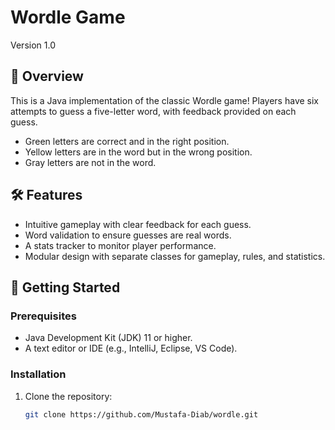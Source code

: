# Wordle Game  

Version 1.0

## 📖 Overview  

This is a Java implementation of the classic Wordle game! Players have six attempts to guess a five-letter word, with feedback provided on each guess.  
- Green letters are correct and in the right position.  
- Yellow letters are in the word but in the wrong position.  
- Gray letters are not in the word.  

## 🛠️ Features  

- Intuitive gameplay with clear feedback for each guess.  
- Word validation to ensure guesses are real words.  
- A stats tracker to monitor player performance.  
- Modular design with separate classes for gameplay, rules, and statistics.  

## 🚀 Getting Started  

### Prerequisites  

- Java Development Kit (JDK) 11 or higher.  
- A text editor or IDE (e.g., IntelliJ, Eclipse, VS Code).  

### Installation  

1. Clone the repository:  
   ```bash
   git clone https://github.com/Mustafa-Diab/wordle.git
